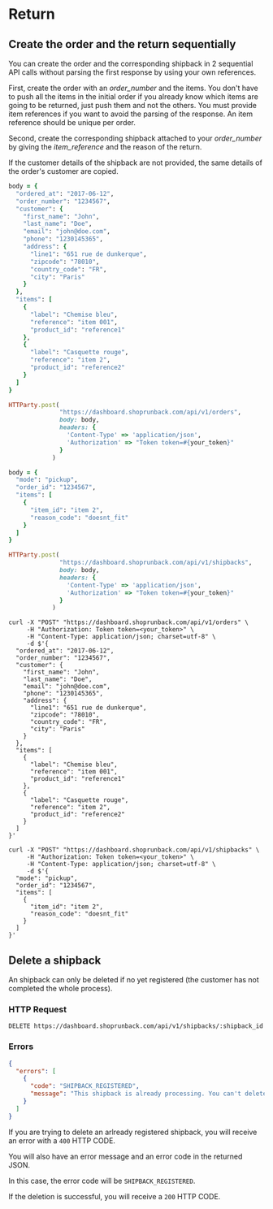 # Return

## Create the order and the return sequentially

You can create the order and the corresponding shipback in 2 sequential API calls without parsing the first response by using your own references.

First, create the order with an _order_number_ and the items.
You don't have to push all the items in the initial order if you already know which items are going to be returned, just push them and not the others. You must provide item references if you want to avoid the parsing of the response. An item reference should be unique per order.

Second, create the corresponding shipback attached to your _order_number_ by giving the _item_reference_ and the reason of the return.

If the customer details of the shipback are not provided, the same details of the order's customer are copied.


```ruby
body = {
  "ordered_at": "2017-06-12",
  "order_number": "1234567",
  "customer": {
    "first_name": "John",
    "last_name": "Doe",
    "email": "john@doe.com",
    "phone": "1230145365",
    "address": {
      "line1": "651 rue de dunkerque",
      "zipcode": "78010",
      "country_code": "FR",
      "city": "Paris"
    }
  },
  "items": [
    {
      "label": "Chemise bleu",
      "reference": "item 001",
      "product_id": "reference1"
    },
    {
      "label": "Casquette rouge",
      "reference": "item 2",
      "product_id": "reference2"
    }
  ]
}

HTTParty.post(
              "https://dashboard.shoprunback.com/api/v1/orders",
              body: body,
              headers: {
                'Content-Type' => 'application/json',
                'Authorization' => "Token token=#{your_token}"
              }
            )

body = {
  "mode": "pickup",
  "order_id": "1234567",
  "items": [
    {
      "item_id": "item 2",
      "reason_code": "doesnt_fit"
    }
  ]
}

HTTParty.post(
              "https://dashboard.shoprunback.com/api/v1/shipbacks",
              body: body,
              headers: {
                'Content-Type' => 'application/json',
                'Authorization' => "Token token=#{your_token}"
              }
            )
```

```shell
curl -X "POST" "https://dashboard.shoprunback.com/api/v1/orders" \
     -H "Authorization: Token token=<your_token>" \
     -H "Content-Type: application/json; charset=utf-8" \
     -d $'{
  "ordered_at": "2017-06-12",
  "order_number": "1234567",
  "customer": {
    "first_name": "John",
    "last_name": "Doe",
    "email": "john@doe.com",
    "phone": "1230145365",
    "address": {
      "line1": "651 rue de dunkerque",
      "zipcode": "78010",
      "country_code": "FR",
      "city": "Paris"
    }
  },
  "items": [
    {
      "label": "Chemise bleu",
      "reference": "item 001",
      "product_id": "reference1"
    },
    {
      "label": "Casquette rouge",
      "reference": "item 2",
      "product_id": "reference2"
    }
  ]
}'

curl -X "POST" "https://dashboard.shoprunback.com/api/v1/shipbacks" \
     -H "Authorization: Token token=<your_token>" \
     -H "Content-Type: application/json; charset=utf-8" \
     -d $'{
  "mode": "pickup",
  "order_id": "1234567",
  "items": [
    {
      "item_id": "item 2",
      "reason_code": "doesnt_fit"
    }
  ]
}'
```


## Delete a shipback

An shipback can only be deleted if no yet registered (the customer has not completed the whole process).

### HTTP Request

`DELETE https://dashboard.shoprunback.com/api/v1/shipbacks/:shipback_id`

### Errors

```json
{
  "errors": [
    {
      "code": "SHIPBACK_REGISTERED",
      "message": "This shipback is already processing. You can't delete it."
    }
  ]
}
```

If you are trying to delete an arlready registered shipback, you will receive an error with a `400` HTTP CODE.

You will also have an error message and an error code in the returned JSON.

In this case, the error code will be `SHIPBACK_REGISTERED`.

If the deletion is successful, you will receive a `200` HTTP CODE.